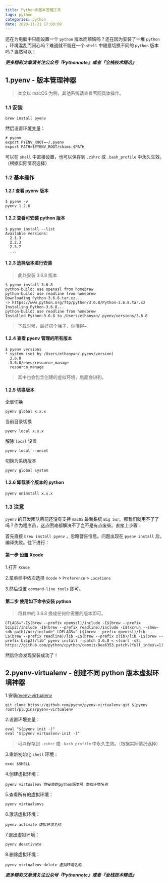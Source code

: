```yaml
---
title: Python多版本管理工具
tags: python
categories: python
date: 2020-11-21 17:00:09
---
```


还在为电脑中只能设置一个 `python`  版本而烦恼吗？还在因为安装了一堆 `python` ，环境混乱而闹心吗？难道就不能在一个 `shell` 中随意切换不同的 `python` 版本吗？当然可以！

<!--more-->

***更多精彩文章请关注公众号『Pythonnote』或者『全栈技术精选』***

## 1.pyenv - 版本管理神器

>   本文以 macOS 为例，其他系统请查看官网具体操作。

### 1.1 安装

```shell
brew install pyenv
```

然后设置环境变量：

```shell
# pyenv
export PYENV_ROOT=~/.pyenv
export PATH=$PYENV_ROOT/shims:$PATH
```

可以在 `shell` 中直接设置，也可以保存到 `.zshrc` 或 `.bash_profile` 中永久生效。（根据实际情况选择）

### 1.2 基本操作

#### 1.2.1 查看 pyenv 版本

```shell
$ pyenv -v
pyenv 1.2.6
```

#### 1.2.2 查看可安装 python 版本

```shell
$ pyenv install --list
Available versions:
  2.1.3
  2.2.3
  2.3.7
  ...
```

#### 1.2.3 选择版本进行安装

>   此处安装 3.6.8 版本

```shell
$ pyenv install 3.6.8
python-build: use openssl from homebrew
python-build: use readline from homebrew
Downloading Python-3.6.8.tar.xz...
-> https://www.python.org/ftp/python/3.6.8/Python-3.6.8.tar.xz
Installing Python-3.6.8...
python-build: use readline from homebrew
Installed Python-3.6.8 to /Users/ethanyan/.pyenv/versions/3.6.8
```

>   下载时候，最好搭个梯子，你懂得~

#### 1.2.4 查看 pyenv 管理的所有版本

```shell
$ pyenv versions
* system (set by /Users/ethanyan/.pyenv/version)
  3.6.8
  3.6.8/envs/resource_manage
  resource_manage
```

>   其中也会包含创建的虚拟环境，后面会讲到。

#### 1.2.5 切换版本

全局切换

```shell
pyenv global x.x.x
```

当前目录切换

```shell
pyenv local x.x.x
```

解除 `local` 设置

```shell
pyenv local --unset
```

切换为系统版本

```shell
pyenv global system
```

#### 1.2.6 卸载某个版本的 python

```shell
pyenv uninstall x.x.x
```

### 1.3 注意

`pyenv` 的开发团队目前还没有支持 `macOS` 最新系统 `Big Sur`。那我们就用不了了吗？作为程序员，这点困难都解决不了岂不是有点废柴。直接上步骤：

首先直接 `brew install pyenv` ，忽略警告信息。问题出现在 `pyenv install` 后，编译失败。往下进行：

#### 第一步 设置 Xcode

1.打开 `Xcode` 

2.菜单栏中依次选择 `Xcode` >  `Preference` > `Locations`

3.然后设置 `command-line tools` 即可。

#### 第二步 使用如下命令安装 python

>   将其中的 3.6.8 换成任何你需要的版本即可。

```shell
CFLAGS="-I$(brew --prefix openssl)/include -I$(brew --prefix bzip2)/include -I$(brew --prefix readline)/include -I$(xcrun --show-sdk-path)/usr/include" LDFLAGS="-L$(brew --prefix openssl)/lib -L$(brew --prefix readline)/lib -L$(brew --prefix zlib)/lib -L$(brew --prefix bzip2)/lib" pyenv install --patch 3.6.8 < <(curl -sSL https://github.com/python/cpython/commit/8ea6353.patch\?full_index\=1)
```

然后你会发现安装成功了！

## 2.pyenv-virtualenv - 创建不同 python 版本虚拟环境神器

1.安装[pyenv-virtualenv](https://github.com/pyenv/pyenv-virtualenv)

```shell
git clone https://github.com/pyenv/pyenv-virtualenv.git $(pyenv root)/plugins/pyenv-virtualenv
```

2.设置环境变量：

```shell
eval "$(pyenv init -)"
eval "$(pyenv virtualenv-init -)"
```

>   可以保存到 `.zshrc` 或 `.bash_profile` 中永久生效。（根据实际情况选择）

3.重新初始化 `shell` 环境：

```shell
exec $SHELL
```

4.创建虚拟环境：

```shell
pyenv virtualenv 你安装的python版本号 虚拟环境名称
```

5.查看所有的虚拟环境：

```shell
pyenv virtualenvs
```

6.激活虚拟环境：

```shell
pyenv activate 虚拟环境名称
```

7.退出虚拟环境：

```shell
pyenv deactivate
```

8.删除虚拟环境：

```shell
pyenv virtualenv-delete 虚拟环境名称
```

***更多精彩文章请关注公众号『Pythonnote』或者『全栈技术精选』***

